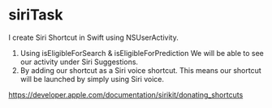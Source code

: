 # siriTask

I create Siri Shortcut in Swift using NSUserActivity. 


1. Using isEligibleForSearch & isEligibleForPrediction We will be able to see our activity under Siri Suggestions.
2. By adding our shortcut as a Siri voice shortcut. This means our shortcut will be launched by simply using Siri voice.


https://developer.apple.com/documentation/sirikit/donating_shortcuts
